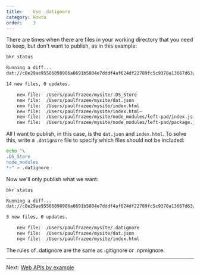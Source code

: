 ```yaml
---
title:    Use .datignore
category: Howto
order:    3
---
```


There are times when there are files in your working directory that you need to keep, but don't want to publish, as in this example:

```bash
bkr status

Running a diff...
dat://c8e29ae95586898986a8691b5804e7dddf4af624df22789fc5c9378a13667d63/

14 new files, 0 updates.

    new file:  /Users/paulfrazee/mysite/.DS_Store
    new file:  /Users/paulfrazee/mysite/dat.json
    new file:  /Users/paulfrazee/mysite/index.html
    new file:  /Users/paulfrazee/mysite/index.html~
    new file:  /Users/paulfrazee/mysite/node_modules/left-pad/index.js
    new file:  /Users/paulfrazee/mysite/node_modules/left-pad/package.json
```

All I want to publish, in this case, is the `dat.json` and `index.html`. To solve this, write a `.datignore` file to specify which files should not be included:

```bash
echo "\
.DS_Store
node_modules
*~" > .datignore
```

Now we'll only publish what we want:

```bash
bkr status

Running a diff...
dat://c8e29ae95586898986a8691b5804e7dddf4af624df22789fc5c9378a13667d63/

3 new files, 0 updates.

    new file:  /Users/paulfrazee/mysite/.datignore
    new file:  /Users/paulfrazee/mysite/dat.json
    new file:  /Users/paulfrazee/mysite/index.html
```

The rules of .datignore are the same as .gitignore or .npmignore.

---

Next: [Web APIs by example](/docs/apis/by-example.html)